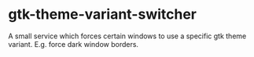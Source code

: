 gtk-theme-variant-switcher
==========================

A small service which forces certain windows to use a specific gtk theme variant. E.g. force dark window borders.
